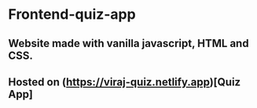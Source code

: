 # Frontend-quiz-app
## Website made with vanilla javascript, HTML and CSS.
## Hosted on (https://viraj-quiz.netlify.app)[Quiz App]
